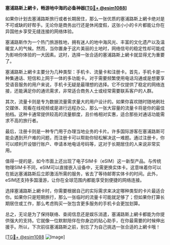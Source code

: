 **塞浦路斯上網卡，畅游地中海的必备神器[[TG💪+ @esim1088](https://t.me/s/esim1088)]**

如果你计划去塞浦路斯旅行或者长期居住，那么一张优质的塞浦路斯上網卡绝对是不可或缺的好帮手。无论你是商务出行还是休闲度假，这张小小的卡片都能让你在异国他乡享受无缝连接的网络体验。

塞浦路斯作为一个热门旅游胜地，拥有迷人的地中海风光、丰富的文化遗产以及温暖宜人的气候。然而，当你置身于这片美丽的土地时，网络信号的稳定性却可能成为影响你体验的一大因素。这时，选择一张合适的塞浦路斯上網卡就显得尤为重要了。

塞浦路斯上網卡主要分为几种类型：手机卡、流量卡和注册卡。首先，手机卡是一种集通话、短信和上网于一体的多功能卡。对于需要频繁使用电话沟通或是想要享受语音服务的用户来说，手机卡无疑是最理想的选择。它不仅提供了稳定的网络连接，还能满足你的通讯需求，非常适合商务人士或经常需要联系客户的人群。

其次，流量卡则是专为数据流量需求量大的用户设计的。如果你喜欢随时随地刷社交媒体、观看在线视频或是进行远程办公，那么一张大容量的流量卡将是你的最佳拍档。这种卡通常提供较高的流量额度，且价格相对实惠，适合那些对通话功能需求不高的旅行者。

最后，注册卡则是一种专门用于办理当地业务的卡片。许多国际游客在塞浦路斯可能会遇到开户难的问题，而注册卡可以帮助你轻松解决这一难题。通过注册卡，你可以顺利开设银行账户、申请本地电话号码等，这对于长期居住的人来说非常实用。

值得一提的是，如今市面上还出现了电子SIM卡（eSIM）这一新型产品。与传统物理SIM卡不同，eSIM可以直接嵌入设备中，无需更换实体卡。这意味着你可以在抵达塞浦路斯后立即激活所需的服务，省去了等待邮寄实体卡的时间。此外，eSIM还支持多国漫游，让你在全球范围内都能享受到便捷的网络连接。

选择塞浦路斯上網卡时，你需要根据自己的实际需求来决定哪种类型的卡片最适合你。如果你只是短期旅行，那么一张临时的流量卡可能就足够了；但如果你打算长期居住或工作，那么考虑购买一张包含更多服务的手机卡会更加划算。

总之，无论是为了保持联络、查阅信息还是娱乐消遣，塞浦路斯上網卡都能为你提供强大的支持。它就像一位默默陪伴在你身边的贴心助手，在你最需要的时候伸出援手。所以，下次前往塞浦路斯之前，别忘了为自己挑选一张合适的上網卡哦！

[[TG💪+ @esim1088](https://t.me/s/esim1088) ![Image](https://i.postimg.cc/4NQfJmqS/Snipaste-2025-05-13-00-14-12.png)]